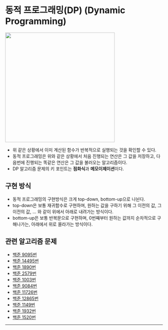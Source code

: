 # 동적 프로그래밍(DP) (Dynamic Programming)
<img src="https://media.vlpt.us/images/chelsea/post/627c053e-8a71-48e7-b0b2-7b8d327963a2/%E1%84%8C%E1%85%A2%E1%84%80%E1%85%B1%E1%84%91%E1%85%B5%E1%84%87%E1%85%A9.gif" width="350"/>

- 위 같은 상황에서 이미 계산된 함수가 반복적으로 실행되는 것을 확인할 수 있다.
- 동적 프로그래밍은 위와 같은 상황에서 처음 진행되는 연산은 그 값을 저장하고, 다음번에 진행되는 똑같은 연산은 그 값을 불러오는 알고리즘이다.
- DP 알고리즘 문제의 키 포인트는 <b>점화식</b>과 <b>메모이제이션</b>이다.

## 구현 방식
- 동적 프로그래밍의 구현방식은 크게 top-down, bottom-up으로 나뉜다.<br/>
- top-down은 보통 재귀함수로 구현하며, 원하는 값을 구하기 위해 그 이전의 값, 그 이전의 값, ... 와 같이 위에서 아래로 내려가는 방식이다.<br/>
- bottom-up은 보통 반복문으로 구현하며, 0번쨰부터 원하는 값까지 순차적으로 구해나가는, 아래에서 위로 올라가는 방식이다.

## 관련 알고리즘 문제
- [백준 9095번](https://www.acmicpc.net/problem/9095)
- [백준 14495번](https://www.acmicpc.net/problem/14495)
- [백준 1890번](https://www.acmicpc.net/problem/1890)
- [백준 2579번](https://www.acmicpc.net/problem/2579)
- [백준 1003번](https://www.acmicpc.net/problem/1003)
- [백준 9084번](https://www.acmicpc.net/problem/9084)
- [백준 11726번](https://www.acmicpc.net/problem/11726)
- [백준 12865번](https://www.acmicpc.net/problem/12865)
- [백준 1149번](https://www.acmicpc.net/problem/1149)
- [백준 1932번](https://www.acmicpc.net/problem/1932)
- [백준 1520번](https://www.acmicpc.net/problem/1520)
---
